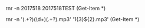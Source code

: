 
rnr -n 2017518 2017518TEST  (Get-Item *)


rnr -n '(.+?)(\d+)(.+?).mp3'  '${1}${3}${2}.mp3'  (Get-Item *)

